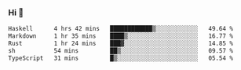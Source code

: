 ### Hi 👋

<!--START_SECTION:waka-->

```txt
Haskell      4 hrs 42 mins   ████████████▒░░░░░░░░░░░░   49.64 %
Markdown     1 hr 35 mins    ████▒░░░░░░░░░░░░░░░░░░░░   16.77 %
Rust         1 hr 24 mins    ███▓░░░░░░░░░░░░░░░░░░░░░   14.85 %
sh           54 mins         ██▒░░░░░░░░░░░░░░░░░░░░░░   09.57 %
TypeScript   31 mins         █▒░░░░░░░░░░░░░░░░░░░░░░░   05.54 %
```

<!--END_SECTION:waka-->
